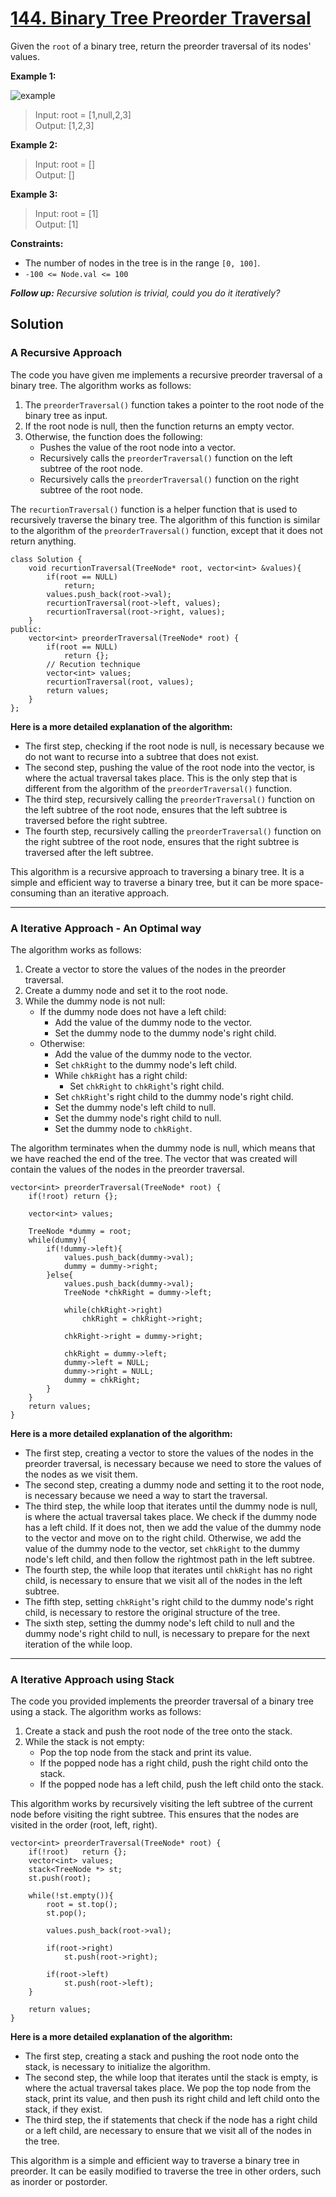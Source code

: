 # [144. Binary Tree Preorder Traversal](https://leetcode.com/problems/binary-tree-preorder-traversal/)

Given the `root` of a binary tree, return the preorder traversal of its nodes' values.

**Example 1:**

![example](https://assets.leetcode.com/uploads/2020/09/15/inorder_1.jpg)
<br>
>Input: root = [1,null,2,3]<br>
>Output: [1,2,3]<br>

**Example 2:**
<br>
>Input: root = []<br>
>Output: []<br>

**Example 3:**
>Input: root = [1]<br>
>Output: [1]<br>
 

**Constraints:**

* The number of nodes in the tree is in the range `[0, 100]`.
* `-100 <= Node.val <= 100`
 

***Follow up:** Recursive solution is trivial, could you do it iteratively?*

## Solution

### A Recursive Approach

The code you have given me implements a recursive preorder traversal of a binary tree. The algorithm works as follows:

1. The `preorderTraversal()` function takes a pointer to the root node of the binary tree as input.
2. If the root node is null, then the function returns an empty vector.
3. Otherwise, the function does the following:
    * Pushes the value of the root node into a vector.
    * Recursively calls the `preorderTraversal()` function on the left subtree of the root node.
    * Recursively calls the `preorderTraversal()` function on the right subtree of the root node.

The `recurtionTraversal()` function is a helper function that is used to recursively traverse the binary tree. The algorithm of this function is similar to the algorithm of the `preorderTraversal()` function, except that it does not return anything.

    class Solution {
        void recurtionTraversal(TreeNode* root, vector<int> &values){
            if(root == NULL)
                return;
            values.push_back(root->val);
            recurtionTraversal(root->left, values);
            recurtionTraversal(root->right, values);        
        }
    public:
        vector<int> preorderTraversal(TreeNode* root) {
            if(root == NULL)
                return {};
            // Recution technique
            vector<int> values;
            recurtionTraversal(root, values);
            return values;       
        }
    };

**Here is a more detailed explanation of the algorithm:**

* The first step, checking if the root node is null, is necessary because we do not want to recurse into a subtree that does not exist.
* The second step, pushing the value of the root node into the vector, is where the actual traversal takes place. This is the only step that is different from the algorithm of the `preorderTraversal()` function.
* The third step, recursively calling the `preorderTraversal()` function on the left subtree of the root node, ensures that the left subtree is traversed before the right subtree.
* The fourth step, recursively calling the `preorderTraversal()` function on the right subtree of the root node, ensures that the right subtree is traversed after the left subtree.

This algorithm is a recursive approach to traversing a binary tree. It is a simple and efficient way to traverse a binary tree, but it can be more space-consuming than an iterative approach.

---
### A Iterative Approach - An Optimal way
The algorithm works as follows:

1. Create a vector to store the values of the nodes in the preorder traversal.
2. Create a dummy node and set it to the root node.
3. While the dummy node is not null:
    * If the dummy node does not have a left child:
        * Add the value of the dummy node to the vector.
        * Set the dummy node to the dummy node's right child.
    * Otherwise:
        * Add the value of the dummy node to the vector.
        * Set `chkRight` to the dummy node's left child.
        * While `chkRight` has a right child:
            * Set `chkRight` to `chkRight`'s right child.
        * Set `chkRight`'s right child to the dummy node's right child.
        * Set the dummy node's left child to null.
        * Set the dummy node's right child to null.
        * Set the dummy node to `chkRight`.

The algorithm terminates when the dummy node is null, which means that we have reached the end of the tree. The vector that was created will contain the values of the nodes in the preorder traversal.

    vector<int> preorderTraversal(TreeNode* root) {
        if(!root) return {};
        
        vector<int> values;

        TreeNode *dummy = root;
        while(dummy){
            if(!dummy->left){
                values.push_back(dummy->val);
                dummy = dummy->right;
            }else{
                values.push_back(dummy->val);
                TreeNode *chkRight = dummy->left;
                
                while(chkRight->right)
                    chkRight = chkRight->right;

                chkRight->right = dummy->right;

                chkRight = dummy->left;
                dummy->left = NULL;
                dummy->right = NULL;
                dummy = chkRight;
            }
        }
        return values;
    }

**Here is a more detailed explanation of the algorithm:**

* The first step, creating a vector to store the values of the nodes in the preorder traversal, is necessary because we need to store the values of the nodes as we visit them.
* The second step, creating a dummy node and setting it to the root node, is necessary because we need a way to start the traversal.
* The third step, the while loop that iterates until the dummy node is null, is where the actual traversal takes place. We check if the dummy node has a left child. If it does not, then we add the value of the dummy node to the vector and move on to the right child. Otherwise, we add the value of the dummy node to the vector, set `chkRight` to the dummy node's left child, and then follow the rightmost path in the left subtree.
* The fourth step, the while loop that iterates until `chkRight` has no right child, is necessary to ensure that we visit all of the nodes in the left subtree.
* The fifth step, setting `chkRight`'s right child to the dummy node's right child, is necessary to restore the original structure of the tree.
* The sixth step, setting the dummy node's left child to null and the dummy node's right child to null, is necessary to prepare for the next iteration of the while loop.

---

### A Iterative Approach using Stack

The code you provided implements the preorder traversal of a binary tree using a stack. The algorithm works as follows:

1. Create a stack and push the root node of the tree onto the stack.
2. While the stack is not empty:
    * Pop the top node from the stack and print its value.
    * If the popped node has a right child, push the right child onto the stack.
    * If the popped node has a left child, push the left child onto the stack.

This algorithm works by recursively visiting the left subtree of the current node before visiting the right subtree. This ensures that the nodes are visited in the order (root, left, right).

    vector<int> preorderTraversal(TreeNode* root) {
        if(!root)   return {};
        vector<int> values;
        stack<TreeNode *> st;
        st.push(root);

        while(!st.empty()){
            root = st.top();
            st.pop();
            
            values.push_back(root->val);

            if(root->right)
                st.push(root->right);

            if(root->left)
                st.push(root->left);
        }

        return values;
    }

**Here is a more detailed explanation of the algorithm:**

* The first step, creating a stack and pushing the root node onto the stack, is necessary to initialize the algorithm.
* The second step, the while loop that iterates until the stack is empty, is where the actual traversal takes place. We pop the top node from the stack, print its value, and then push its right child and left child onto the stack, if they exist.
* The third step, the if statements that check if the node has a right child or a left child, are necessary to ensure that we visit all of the nodes in the tree.

This algorithm is a simple and efficient way to traverse a binary tree in preorder. It can be easily modified to traverse the tree in other orders, such as inorder or postorder.
